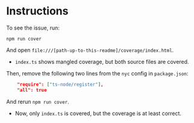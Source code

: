 # Instructions

To see the issue, run:

```shell
npm run cover
```

And open `file:///[path-up-to-this-readme]/coverage/index.html`.

- `index.ts` shows mangled coverage, but both source files are covered.

Then, remove the following two lines from the `nyc` config in `package.json`:

```json
    "require": ["ts-node/register"],
    "all": true
```

And rerun `npm run cover`.

- Now, only `index.ts` is covered, but the coverage is at least correct.

